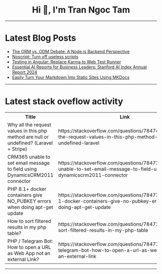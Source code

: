 <h1 align="center">Hi 👋, I'm Tran Ngoc Tam</h1>

---

# Latest Blog Posts 
<!-- BLOG-POST-LIST:START -->
- [The ORM vs. ODM Debate: A Node.js Backend Perspective](https://dev.to/iam-phenomenal/the-orm-vs-odm-debate-a-nodejs-backend-perspective-3pa0)
- [Noscript: Turn off useless scripts](https://dev.to/devh0us3/noscript-turn-off-useless-scripts-5ank)
- [Testing in Angular: Replace Karma to Web Test Runner](https://dev.to/danywalls/testing-in-angular-replace-karma-to-web-test-runner-5gag)
- [Essential AI Reports for Business Leaders: Stanford AI Index Annual Report 2024](https://dev.to/iwooky/essential-ai-reports-for-business-leaders-stanford-ai-index-annual-report-2024-498j)
- [Easily Turn Your Markdown Into Static Sites Using MKDocs](https://dev.to/jod35/easily-turn-your-markdown-into-static-sites-using-mkdocs-5599)
<!-- BLOG-POST-LIST:END -->

---

# Latest stack oveflow activity
<table>
  <tr><th>Title</th><th>Link</th></tr>
  <!-- STACKOVERFLOW:START --><tr><td>Why all the request values in this php method are null or undefined? &lpar;Laravel + Stripe&rpar;</td><td>https://stackoverflow.com/questions/78474091/why-all-the-request-values-in-this-php-method-are-null-or-undefined-laravel</td></tr><tr><td>CRM365 unable to set email message to field using DynamicsCRM2011 connector</td><td>https://stackoverflow.com/questions/78473981/crm365-unable-to-set-email-message-to-field-using-dynamicscrm2011-connector</td></tr><tr><td>PHP 8.1+ docker containers give NO_PUBKEY errors when doing apt-get update</td><td>https://stackoverflow.com/questions/78473794/php-8-1-docker-containers-give-no-pubkey-errors-when-doing-apt-get-update</td></tr><tr><td>How to sort filtered results in my php table?</td><td>https://stackoverflow.com/questions/78473685/how-to-sort-filtered-results-in-my-php-table</td></tr><tr><td>PHP / Telegram Bot: How to open a URL as Web App not an external Link?</td><td>https://stackoverflow.com/questions/78473601/php-telegram-bot-how-to-open-a-url-as-web-app-not-an-external-link</td></tr><!-- STACKOVERFLOW:END -->
</table>

---


